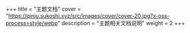 +++
title = "主题文档"
cover = "https://qiniu.sukoshi.xyz/src/images/cover/cover-20.jpg?x-oss-process=style/webp"
description = "主题相关文档说明"
weight = 2
+++